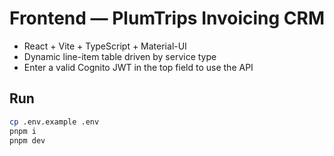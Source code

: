 # Frontend — PlumTrips Invoicing CRM

- React + Vite + TypeScript + Material-UI
- Dynamic line-item table driven by service type
- Enter a valid Cognito JWT in the top field to use the API

## Run
```bash
cp .env.example .env
pnpm i
pnpm dev
```
